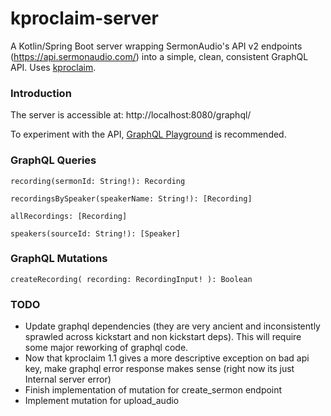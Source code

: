 # kproclaim-server
A Kotlin/Spring Boot server wrapping SermonAudio's API v2 endpoints (https://api.sermonaudio.com/) into a simple, clean, consistent GraphQL API. Uses [kproclaim](https://github.com/MarkNenadov/kproclaim).

### Introduction ###

The server is accessible at: http://localhost:8080/graphql/

To experiment with the API, [GraphQL Playground](https://github.com/prisma/graphql-playground/releases) is recommended.

### GraphQL Queries ###

    recording(sermonId: String!): Recording

    recordingsBySpeaker(speakerName: String!): [Recording]

    allRecordings: [Recording]

    speakers(sourceId: String!): [Speaker]


### GraphQL Mutations ###
    
    createRecording( recording: RecordingInput! ): Boolean
    
### TODO ###
* Update graphql dependencies (they are very ancient and inconsistently sprawled across kickstart and non kickstart deps). This will require some major reworking of graphql code.
* Now that kproclaim 1.1 gives a more descriptive exception on bad api key, make graphql error response makes sense (right now its just Internal server error)
* Finish implementation of mutation for create_sermon endpoint
* Implement mutation for upload_audio
